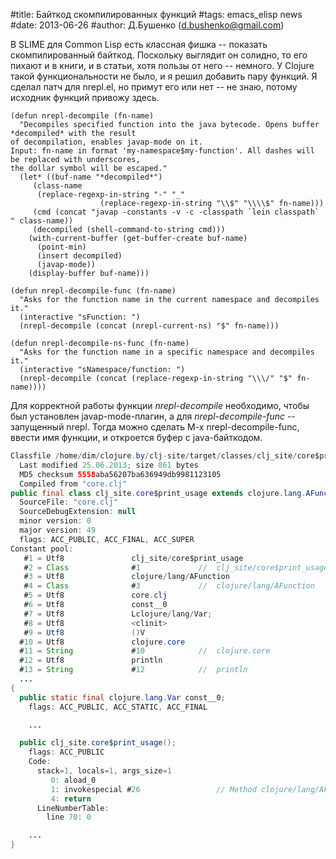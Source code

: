 #title: Байткод скомпилированных функций
#tags: emacs_elisp news
#date: 2013-06-26
#author: Д.Бушенко (d.bushenko@gmail.com)

В SLIME для Common Lisp есть классная фишка -- показать скомпилированный байткод. Поскольку выглядит он солидно, то его пихают и в книги, и в статьи, хотя пользы от него -- немного. У Clojure такой функциональности не было, и я решил добавить пару функций. Я сделал патч для nrepl.el, но примут его или нет -- не знаю, потому исходник функций привожу здесь.

```common-lisp
(defun nrepl-decompile (fn-name)
  "Decompiles specified function into the java bytecode. Opens buffer *decompiled* with the result
of decompilation, enables javap-mode on it.
Input: fn-name in format 'my-namespace$my-function'. All dashes will be replaced with underscores,
the dollar symbol will be escaped."
  (let* ((buf-name "*decompiled*")
	 (class-name
	  (replace-regexp-in-string "-" "_" 
				    (replace-regexp-in-string "\\$" "\\\\$" fn-name)))
	 (cmd (concat "javap -constants -v -c -classpath `lein classpath` " class-name))
	 (decompiled (shell-command-to-string cmd)))
    (with-current-buffer (get-buffer-create buf-name)
      (point-min)
      (insert decompiled)
      (javap-mode))
    (display-buffer buf-name)))

(defun nrepl-decompile-func (fn-name)
  "Asks for the function name in the current namespace and decompiles it."
  (interactive "sFunction: ")
  (nrepl-decompile (concat (nrepl-current-ns) "$" fn-name)))

(defun nrepl-decompile-ns-func (fn-name)
  "Asks for the function name in a specific namespace and decompiles it."
  (interactive "sNamespace/function: ")
  (nrepl-decompile (concat (replace-regexp-in-string "\\\/" "$" fn-name))))

```

Для корректной работы функции _nrepl-decompile_ необходимо, чтобы был установлен javap-mode-плагин, а для _nrepl-decompile-func_ -- запущенный nrepl. Тогда можно сделать M-x nrepl-decompile-func, ввести имя функции, и откроется буфер с java-байткодом.

```java
Classfile /home/dim/clojure.by/clj-site/target/classes/clj_site/core$print_usage.class
  Last modified 25.06.2013; size 861 bytes
  MD5 checksum 5558aba56207ba636949db9981123105
  Compiled from "core.clj"
public final class clj_site.core$print_usage extends clojure.lang.AFunction
  SourceFile: "core.clj"
  SourceDebugExtension: null
  minor version: 0
  major version: 49
  flags: ACC_PUBLIC, ACC_FINAL, ACC_SUPER
Constant pool:
   #1 = Utf8               clj_site/core$print_usage
   #2 = Class              #1             //  clj_site/core$print_usage
   #3 = Utf8               clojure/lang/AFunction
   #4 = Class              #3             //  clojure/lang/AFunction
   #5 = Utf8               core.clj
   #6 = Utf8               const__0
   #7 = Utf8               Lclojure/lang/Var;
   #8 = Utf8               <clinit>
   #9 = Utf8               ()V
  #10 = Utf8               clojure.core
  #11 = String             #10            //  clojure.core
  #12 = Utf8               println
  #13 = String             #12            //  println
  ...
{
  public static final clojure.lang.Var const__0;
    flags: ACC_PUBLIC, ACC_STATIC, ACC_FINAL

    ...

  public clj_site.core$print_usage();
    flags: ACC_PUBLIC
    Code:
      stack=1, locals=1, args_size=1
         0: aload_0       
         1: invokespecial #26                 // Method clojure/lang/AFunction."<init>":()V
         4: return        
      LineNumberTable:
        line 70: 0

	...
}

```

